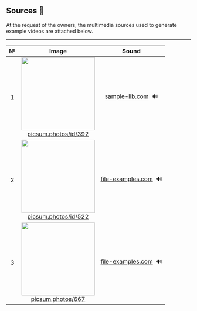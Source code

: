 ## Sources 🎦
At the request of the owners, the multimedia sources used to generate example videos are attached below.

---

| № | Image | Sound |
|:---:|:---:|:---:|
| 1 | <img src="https://picsum.photos/id/392/5580/3720" width=200></a><br><a href="https://picsum.photos/id/392/info">picsum.photos/id/392</a> | <a href="https://samplelib.com/sample-wav.html">sample-lib.com</a>&ensp;🔊 |
| 2 | <img src="https://picsum.photos/id/522/1500/2000" width=200></a><br><a href="https://picsum.photos/id/522/info">picsum.photos/id/522</a> | <a href="https://samplelib.com/sample-wav.html">file-examples.com</a>&ensp;🔊 |
| 3 | <img src="https://picsum.photos/id/667/4240/2832" width=200></a><br><a href="https://picsum.photos/id/667/info">picsum.photos/667</a> | <a href="https://file-examples.com/index.php/sample-audio-files/sample-mp3-download/">file-examples.com</a>&ensp;🔊 |